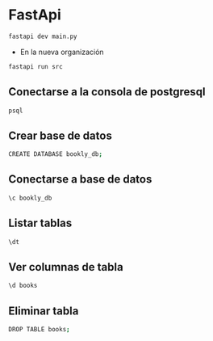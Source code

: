 # FastApi
```bash
fastapi dev main.py
```
- En la nueva organización
```bash
fastapi run src
```
## Conectarse a la consola de postgresql
```bash
psql
```
## Crear base de datos
```bash
CREATE DATABASE bookly_db;
```
## Conectarse a base de datos
```bash
\c bookly_db
```
## Listar tablas
```bash
\dt
```
## Ver columnas de tabla
```bash
\d books
```
## Eliminar tabla
```bash
DROP TABLE books;
```